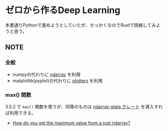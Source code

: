 # ゼロから作るDeep Learning

本書通りPythonで進めようとしていたが、せっかくなのでRustで挑戦してみようと思う。

## NOTE

### 全般

- numpyの代わりに [ndarray](https://docs.rs/ndarray/latest/ndarray/) を利用
- matplotlib(pyplot)の代わりに [plotters](https://docs.rs/plotters/latest/plotters/) を利用

### max() 関数

3.5.2 で `max()` 関数を使うが、同等のものは [ndarray-stats クレート](https://docs.rs/ndarray-stats/latest/ndarray_stats/index.html) を導入すれば利用できる。

- [How do you get the maximum value from a rust ndarray?](https://stackoverflow.com/a/77157456/4506703)

